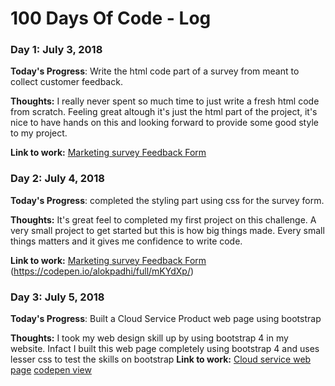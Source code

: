 # 100 Days Of Code - Log

### Day 1: July 3, 2018 

**Today's Progress**: Write the html code part of a survey from meant to collect customer feedback.

**Thoughts:** I really never spent so much time to just write a fresh html code from scratch. Feeling great altough it's just the html part of the project, it's nice to have hands on this and looking forward to provide some good style to my project.

**Link to work:** [Marketing survey Feedback Form](https://github.com/alokpadhi/Marketing-Research-Survey-Form.git)

### Day 2: July 4, 2018

**Today's Progress**: completed the styling part using css for the survey form.

**Thoughts:** It's great feel to completed my first project on this challenge. A very small project to get started but this is how big things made. Every small things matters and it gives me confidence to write code.

**Link to work:** [Marketing survey Feedback Form](https://github.com/alokpadhi/Marketing-Research-Survey-Form.git)
(https://codepen.io/alokpadhi/full/mKYdXp/)

### Day 3: July 5, 2018

**Today's Progress**: Built a Cloud Service Product web page using bootstrap

**Thoughts:** I took my web design skill up by using bootstrap 4 in my website. Infact I built this web page completely using bootstrap 4 and uses lesser css to test the skills on bootstrap
**Link to work:** [Cloud service web page](https://github.com/alokpadhi/Cloud-Service-Product-Webpage.git)
[codepen view](https://codepen.io/alokpadhi/full/XYLWjQ/)

